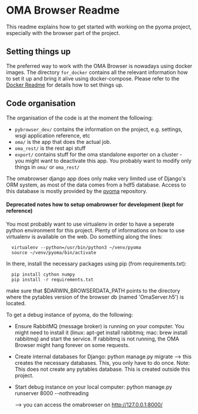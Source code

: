 # OMA Browser Readme

This readme explains how to get started with working on the pyoma project, 
especially with the browser part of the project.

## Setting things up
The preferred way to work with the OMA Browser is nowadays using 
docker images. The directory `for_docker` contains all the relevant 
information how to set it up and bring it alive using docker-compose.
Please refer to the [Docker Readme](for_docker/Readme.md) for details 
how to set things up. 


## Code organisation

The organisation of the code is at the moment the following:

 - `pybrowser_dev/` contains the information on the project, e.g. settings, wsgi application reference, etc
 - `oma/` is the app that does the actual job.
 - `oma_rest/` is the rest api stuff
 - `export/` contains stuff for the oma standalone exporter on a cluster - you
           might want to deactivate this app. 
You probably want to modify only things in `oma/` or `oma_rest/`

The omabrowser django app does only make very limited use of Django's ORM system,
as most of the data comes from a hdf5 database. Access to this database
is mostly provided by the [pyoma](https://zoo.cs.ucl.ac.uk/doc/pyoma) repository. 


#### Deprecated notes how to setup omabrowser for development (kept for reference)

You most probably want to use virtualenv in order to have a seperate python 
environment for this project. Plenty of informations on how to use virtualenv
is available on the web. Do something along the lines:

```shell script
  virtualenv --python=/usr/bin/python3 ~/venv/pyoma
  source ~/venv/pyoma/bin/activate
```

In there, install the necessary packages using pip (from requirements.txt):

```shell script
  pip install cython numpy
  pip install -r requirements.txt
```

make sure that $DARWIN_BROWSERDATA_PATH points to the directory where the 
pytables version of the browser db (named 'OmaServer.h5') is located.


To get a debug instance of pyoma, do the following:

- Ensure RabbitMQ (message broker) is running on your computer. You might need to
  install it (linux: apt-get install rabbitmq; mac: brew install rabbitmq) and start
  the service. If rabbitmq is not running, the OMA Browser might hang forever on
  some requests.

- Create internal databases for Django:
  python manage.py migrate
  --> this creates the necessary databases. This, you only have to do once.
  Note: This does not create any pytables database. This is
        created outside this project.

- Start debug instance on your local computer:
  python manage.py runserver 8000 --nothreading

  --> you can access the omabrowser on http://127.0.0.1:8000/


